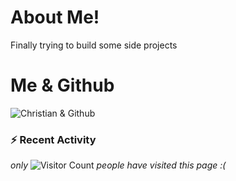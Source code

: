 
# About Me!
Finally trying to build some side projects 

# Me & Github

![Christian & Github](https://github-readme-stats.vercel.app/api?username=boredsherbet&count_private=true&show_icons=true&theme=github-dark)

<!-- Recent activity: https://github.com/jamesgeorge007/github-activity-readme --->
### :zap: Recent Activity

<!--START_SECTION:activity-->
<!--END_SECTION:activity-->

*only*
![Visitor Count](https://profile-counter.glitch.me/boredsherbet/count.svg) *people have visited this page :(*
